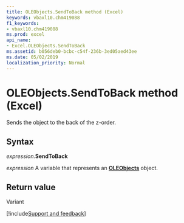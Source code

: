 ```yaml
---
title: OLEObjects.SendToBack method (Excel)
keywords: vbaxl10.chm419088
f1_keywords:
- vbaxl10.chm419088
ms.prod: excel
api_name:
- Excel.OLEObjects.SendToBack
ms.assetid: b056deb0-bcbc-c54f-236b-3ed05aed43ee
ms.date: 05/02/2019
localization_priority: Normal
---
```



# OLEObjects.SendToBack method (Excel)

Sends the object to the back of the z-order.


## Syntax

_expression_.**SendToBack**

_expression_ A variable that represents an **[OLEObjects](Excel.OLEObjects.md)** object.


## Return value

Variant




[!include[Support and feedback](~/includes/feedback-boilerplate.md)]